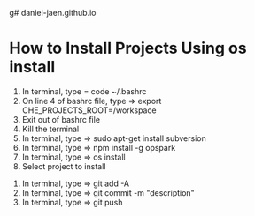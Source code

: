 g# daniel-jaen.github.io
# How to Install Projects Using os install
1) In terminal, type = code ~/.bashrc
2) On line 4 of bashrc file, type => export CHE_PROJECTS_ROOT=/workspace
3) Exit out of bashrc file
4) Kill the terminal
5) In terminal, type => sudo apt-get install subversion
6) In terminal, type => npm install -g opspark
7) In terminal, type => os install
8) Select project to install


<!-- 
//first website = > index.html
// 1.complete all to-dos except 11 and 12   

//portfolio page = > portfolio .html -->
1) In terminal, type => git add -A
2) In terminal, type => git commit -m "description"
3) In terminal, type => git push    